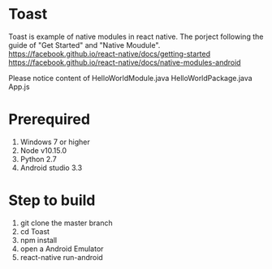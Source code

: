 # Toast
Toast is example of native modules in react native. The porject following the guide of "Get Started" and "Native Moudule".
https://facebook.github.io/react-native/docs/getting-started
https://facebook.github.io/react-native/docs/native-modules-android

Please notice content of HelloWorldModule.java	HelloWorldPackage.java App.js

# Prerequired
1. Windows 7 or higher
2. Node v10.15.0
3. Python 2.7
4. Android studio 3.3

# Step to build
1. git clone the master branch
2. cd Toast
3. npm install
4. open a Android Emulator
5. react-native run-android
